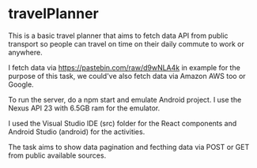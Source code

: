 # travelPlanner

This is a basic travel planner that aims to fetch data API from public transport so people can travel on time on their daily commute to work or anywhere.

I fetch data via https://pastebin.com/raw/d9wNLA4k in example for the purpose of this task, we could've also fetch data via Amazon AWS too or Google.

To run the server, do a npm start and emulate Android project. I use the Nexus API 23 with 6.5GB ram for the emulator.

I used the Visual Studio IDE (src) folder for the React components and Android Studio (android) for the activities. 

The task aims to show data pagination and fecthing data via POST or GET from public available sources. 
